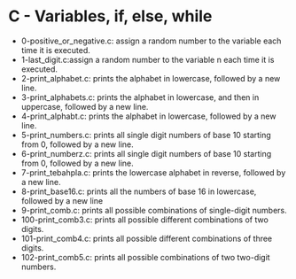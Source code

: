 # C - Variables, if, else, while

* 0-positive_or_negative.c: assign a random number to the variable each time it is executed.
* 1-last_digit.c:assign a random number to the variable n each time it is executed.
* 2-print_alphabet.c: prints the alphabet in lowercase, followed by a new line.
* 3-print_alphabets.c: prints the alphabet in lowercase, and then in uppercase, followed by a new line.
* 4-print_alphabt.c: prints the alphabet in lowercase, followed by a new line.
* 5-print_numbers.c: prints all single digit numbers of base 10 starting from 0, followed by a new line.
* 6-print_numberz.c: prints all single digit numbers of base 10 starting from 0, followed by a new line.
* 7-print_tebahpla.c: prints the lowercase alphabet in reverse, followed by a new line.
* 8-print_base16.c: prints all the numbers of base 16 in lowercase, followed by a new line
* 9-print_comb.c: prints all possible combinations of single-digit numbers.
* 100-print_comb3.c: prints all possible different combinations of two digits.
* 101-print_comb4.c: prints all possible different combinations of three digits.
* 102-print_comb5.c: prints all possible combinations of two two-digit numbers.
